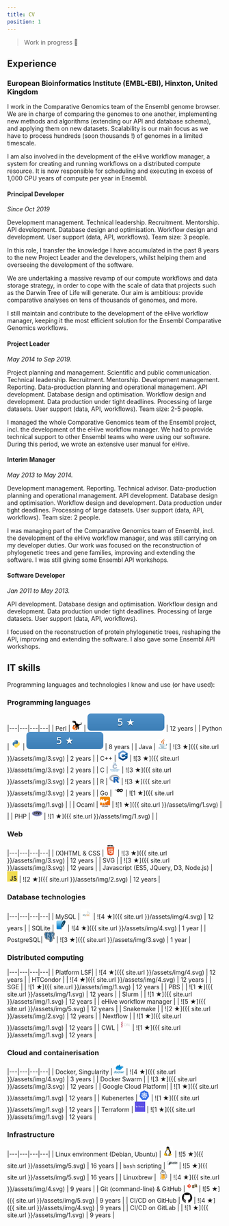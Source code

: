 ```yaml
---
title: CV
position: 1
---
```


> Work in progress :construction_worker:

## Experience

### European Bioinformatics Institute (EMBL-EBI), Hinxton, United Kingdom

I work in the Comparative Genomics team of the Ensembl genome browser. We are in charge of
comparing the genomes to one another, implementing new methods and algorithms
(extending our API and database schema), and applying them on new datasets. Scalability is
our main focus as we have to process hundreds (soon thousands !) of genomes in a limited timescale.

I am also involved in the development of the eHive workflow manager, a system for creating
and running workflows on a distributed compute resource. It is now responsible for
scheduling and executing in excess of 1,000 CPU years of compute per year in Ensembl.

#### Principal Developer

_Since Oct 2019_

Development management. Technical leadership. Recruitment. Mentorship.
API development. Database design and optimisation. Workflow design and development. 
User support (data, API, workflows). Team size: 3 people.

In this role, I transfer the knowledge I have accumulated in the past 8 years
to the new Project Leader and the developers, whilst helping them and
overseeing the development of the software.

We are undertaking a massive revamp of our compute workflows and data storage
strategy, in order to cope with the scale of data that projects such as the
Darwin Tree of Life will generate. Our aim is ambitious: provide comparative
analyses on tens of thousands of genomes, and more.

I still maintain and contribute to the development of the eHive workflow manager,
keeping it the most efficient solution for the Ensembl Comparative Genomics workflows.

#### Project Leader

_May 2014 to Sep 2019._

Project planning and management. Scientific and public communication. Technical leadership. Recruitment. Mentorship.
Development management. Reporting. Data-production planning and operational management.
API development. Database design and optimisation. Workflow design and development. Data
production under tight deadlines. Processing of large datasets. User support (data, API, workflows).
Team size: 2-5 people.

I managed the whole Comparative Genomics team of the Ensembl project,
incl. the development of the eHive workflow manager.
We had to provide technical support to other Ensembl teams
who were using our software. During this period, we wrote an extensive user manual
for eHive.

#### Interim Manager

_May 2013 to May 2014._

Development management. Reporting. Technical advisor. Data-production planning and operational management.
API development. Database design and optimisation. Workflow design and development. Data
production under tight deadlines. Processing of large datasets. User support (data, API, workflows).
Team size: 2 people.

I was managing part of the Comparative Genomics team of
Ensembl, incl. the development of the eHive workflow manager,
and was still carrying on my developer duties. Our work was focused on
the reconstruction of phylogenetic trees and gene families, improving and
extending the software. I was still giving some Ensembl API workshops.

#### Software Developer

_Jan 2011 to May 2013._

API development. Database design and optimisation. Workflow design and development. Data
production under tight deadlines. Processing of large datasets. User support (data, API, workflows).

I focused on the reconstruction of protein phylogenetic trees, reshaping the
API, improving and extending the software. I also gave some Ensembl API
workshops.

## IT skills

Programming languages and technologies I know and use (or have used):

### Programming languages

|---|---|---|---|
| Perl | <img src="https://raw.githubusercontent.com/github/explore/master/topics/perl/perl.png" alt="Perl" height="24"> | ![5 &#x2605;](assets/img/5.svg) | 12 years |
| Python | <img src="https://raw.githubusercontent.com/github/explore/master/topics/python/python.png" alt="Python" height="24"> | ![5 &#x2605;](/assets/img/5.svg) | 8 years |
| Java | <img src="https://raw.githubusercontent.com/github/explore/master/topics/java/java.png" alt="Java" height="24"> | ![3 &#x2605;]({{ site.url }}/assets/img/3.svg) | 2 years |
| C++ | <img src="https://raw.githubusercontent.com/github/explore/master/topics/cpp/cpp.png" alt="C++" height="24"> | ![3 &#x2605;]({{ site.url }}/assets/img/3.svg) | 2 years |
| C | <img src="https://raw.githubusercontent.com/github/explore/master/topics/c/c.png" alt="C" height="24"> | ![3 &#x2605;]({{ site.url }}/assets/img/3.svg) | 2 years |
| R | <img src="https://raw.githubusercontent.com/github/explore/master/topics/r/r.png" alt="R" height="24"> | ![3 &#x2605;]({{ site.url }}/assets/img/3.svg) | 2 years |
| Go | <img src="https://raw.githubusercontent.com/github/explore/master/topics/go/go.png" alt="Go" height="24"> | ![1 &#x2605;]({{ site.url }}/assets/img/1.svg) | |
| Ocaml | <img src="https://raw.githubusercontent.com/github/explore/master/topics/ocaml/ocaml.png" alt="Ocaml" height="24"> | ![1 &#x2605;]({{ site.url }}/assets/img/1.svg) | |
| PHP | <img src="https://raw.githubusercontent.com/github/explore/master/topics/php/php.png" alt="R" height="24"> | ![1 &#x2605;]({{ site.url }}/assets/img/1.svg) | |

### Web

|---|---|---|---|
| (X)HTML &amp; CSS | <img src="https://raw.githubusercontent.com/github/explore/master/topics/html/html.png" alt="HTMLMySQL" height="24"> | ![3 &#x2605;]({{ site.url }}/assets/img/3.svg) | 12 years |
| SVG | | ![3 &#x2605;]({{ site.url }}/assets/img/3.svg) | 12 years |
| Javascript (ES5, JQuery, D3, Node.js) | <img src="https://raw.githubusercontent.com/github/explore/master/topics/javascript/javascript.png" alt="Javascript" height="24"> | ![2 &#x2605;]({{ site.url }}/assets/img/2.svg) | 12 years |

### Database technologies

|---|---|---|---|
| MySQL | <img src="https://raw.githubusercontent.com/github/explore/master/topics/mysql/mysql.png" alt="MySQL" height="24"> | ![4 &#x2605;]({{ site.url }}/assets/img/4.svg) | 12 years |
| SQLite | <img src="https://raw.githubusercontent.com/github/explore/master/topics/sqlite/sqlite.png" alt="SQLite" height="24"> | ![4 &#x2605;]({{ site.url }}/assets/img/4.svg) | 1 year |
| PostgreSQL| <img src="https://raw.githubusercontent.com/github/explore/master/topics/postgresql/postgresql.png" alt="PostgreSQL" height="24"> | ![3 &#x2605;]({{ site.url }}/assets/img/3.svg) | 1 year |

### Distributed computing

|---|---|---|---|
| Platform LSF|  | ![4 &#x2605;]({{ site.url }}/assets/img/4.svg) | 12 years |
| HTCondor |  | ![4 &#x2605;]({{ site.url }}/assets/img/4.svg) | 12 years |
| SGE |  | ![1 &#x2605;]({{ site.url }}/assets/img/1.svg) | 12 years |
| PBS |  | ![1 &#x2605;]({{ site.url }}/assets/img/1.svg) | 12 years |
| Slurm |  | ![1 &#x2605;]({{ site.url }}/assets/img/1.svg) | 12 years |
| eHive workflow manager |  | ![5 &#x2605;]({{ site.url }}/assets/img/5.svg) | 12 years |
| Snakemake |  | ![2 &#x2605;]({{ site.url }}/assets/img/2.svg) | 12 years |
| Nextflow |  | ![1 &#x2605;]({{ site.url }}/assets/img/1.svg) | 12 years |
| CWL | <img src="https://raw.githubusercontent.com/github/explore/master/topics/cwl/cwl.png" alt="CWL" height="24"> | ![1 &#x2605;]({{ site.url }}/assets/img/1.svg) | 12 years |

### Cloud and containerisation

|---|---|---|---|
| Docker, Singularity | <img src="https://raw.githubusercontent.com/github/explore/master/topics/docker/docker.png" alt="Docker" height="24"> | ![4 &#x2605;]({{ site.url }}/assets/img/4.svg) | 3 years |
| Docker Swarm |  | ![3 &#x2605;]({{ site.url }}/assets/img/3.svg) | 12 years |
| Google Cloud Platform|  | ![1 &#x2605;]({{ site.url }}/assets/img/1.svg) | 12 years |
| Kubenertes | <img src="https://raw.githubusercontent.com/github/explore/master/topics/kubernetes/kubernetes.png" alt="Kubenertes" height="24"> | ![1 &#x2605;]({{ site.url }}/assets/img/1.svg) | 12 years |
| Terraform | <img src="https://raw.githubusercontent.com/github/explore/master/topics/terraform/terraform.png" alt="Terraform" height="24"> | ![1 &#x2605;]({{ site.url }}/assets/img/1.svg) | 12 years |

### Infrastructure

|---|---|---|---|
| Linux environment (Debian, Ubuntu) | <img src="https://raw.githubusercontent.com/github/explore/master/topics/linux/linux.png" alt="Linux" height="24"> | ![5 &#x2605;]({{ site.url }}/assets/img/5.svg) | 16 years |
| `bash` scripting | <img src="https://raw.githubusercontent.com/github/explore/master/topics/bash/bash.png" alt="Bash" height="24"> | ![5 &#x2605;]({{ site.url }}/assets/img/5.svg) | 16 years |
| Linuxbrew | <img src="https://raw.githubusercontent.com/github/explore/master/topics/homebrew/homebrew.png" alt="Linuxbrew" height="24"> | ![4 &#x2605;]({{ site.url }}/assets/img/4.svg) | 9 years |
| Git (command-line) &amp; GitHub | <img src="https://raw.githubusercontent.com/github/explore/master/topics/git/git.png" alt="Git" height="24"> | ![5 &#x2605;]({{ site.url }}/assets/img/5.svg) | 9 years |
| CI/CD on GitHub | <img src="https://raw.githubusercontent.com/github/explore/master/topics/github/github.png" alt="GitHub" height="24"> | ![4 &#x2605;]({{ site.url }}/assets/img/4.svg) | 9 years |
| CI/CD on GitLab |  | ![1 &#x2605;]({{ site.url }}/assets/img/1.svg) | 9 years |


